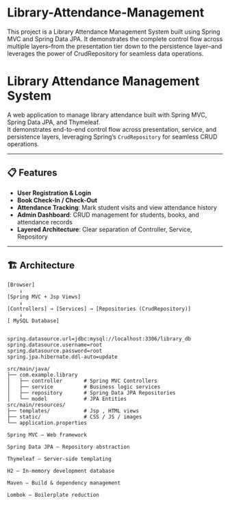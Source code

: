 # Library-Attendance-Management
This project is a Library Attendance Management System built using Spring MVC and Spring Data JPA. It demonstrates the complete control flow across multiple layers–from the presentation tier down to the persistence layer–and leverages the power of CrudRepository for seamless data operations.

# Library Attendance Management System

A web application to manage library attendance built with Spring MVC, Spring Data JPA, and Thymeleaf.  
It demonstrates end-to-end control flow across presentation, service, and persistence layers, leveraging Spring’s `CrudRepository` for seamless CRUD operations.

---

## 📋 Features

- **User Registration & Login**  
- **Book Check-In / Check-Out**  
- **Attendance Tracking**: Mark student visits and view attendance history  
- **Admin Dashboard**: CRUD management for students, books, and attendance records  
- **Layered Architecture**: Clear separation of Controller, Service, Repository  

---

## 🏗️ Architecture

```text
[Browser]
    ↓
[Spring MVC + Jsp Views]
    ↓
[Controllers] → [Services] → [Repositories (CrudRepository)]
    ↓
[ MySQL Database]


spring.datasource.url=jdbc:mysql://localhost:3306/library_db
spring.datasource.username=root
spring.datasource.password=root
spring.jpa.hibernate.ddl-auto=update

src/main/java/
├── com.example.library
│   ├── controller       # Spring MVC Controllers
│   ├── service          # Business logic services
│   ├── repository       # Spring Data JPA Repositories
│   └── model            # JPA Entities
src/main/resources/
├── templates/           # Jsp , HTML views
├── static/              # CSS / JS / images
└── application.properties

Spring MVC – Web framework

Spring Data JPA – Repository abstraction

Thymeleaf – Server-side templating

H2 – In-memory development database

Maven – Build & dependency management

Lombok – Boilerplate reduction


